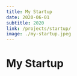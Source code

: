 ```yaml
---
title: My Startup
date: 2020-06-01
subtitle: 2020
link: /projects/startup/
image: ./my-startup.jpeg
---
```

# My Startup